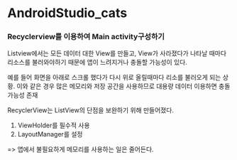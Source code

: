 # AndroidStudio_cats
### Recyclerview를 이용하여 Main activity구성하기

Listview에서는 모든 데이터 대한 View를 만들고, View가 사라졌다가 나타날 때마다 리소스를 불러와야하기 때문에 앱이 느려지거나 충돌할 가능성이 있다. 

예를 들어 화면을 아래로 스크롤 했다가 다시 위로 올릴때마다 리소를 불러오게 되는 상황. 이와 같은 경우 많은 메모리와 저장 공간을 사용하므로 대용량 데이터 이용하면 충돌가능성 존재

RecyclerView는 ListView의 단점을 보완하기 위해 만들어졌다.

1. ViewHolder를 필수적 사용
2. LayoutManager를 설정

=> 앱에서 불필요하게 메모리를 사용하는 일은 줄어든다.
